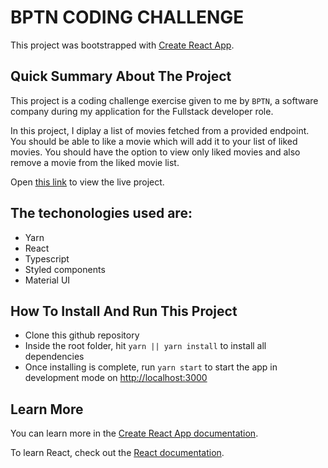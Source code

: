 # BPTN CODING CHALLENGE

This project was bootstrapped with [Create React App](https://github.com/facebook/create-react-app).


## Quick Summary About The Project

This project is a coding challenge exercise given to me by `BPTN`, a software company during my application for the Fullstack developer role.

In this project, I diplay a list of movies fetched from a provided endpoint. You should be able to like a movie which will add it to your list of liked movies. You should have the option to view only liked movies and also remove a movie from the liked movie list.

Open [this link](https://bptn-movie-app.netlify.app/) to view the live project.

## The techonologies used are:

*   Yarn
*   React
*   Typescript
*   Styled components
*   Material UI

## How To Install And Run This Project

-   Clone this github repository
-   Inside the root folder, hit `yarn || yarn install` to install all dependencies
-   Once installing is complete, run `yarn start` to start the app in development mode on [http://localhost:3000](http://localhost:3000)

## Learn More

You can learn more in the [Create React App documentation](https://facebook.github.io/create-react-app/docs/getting-started).

To learn React, check out the [React documentation](https://reactjs.org/).

